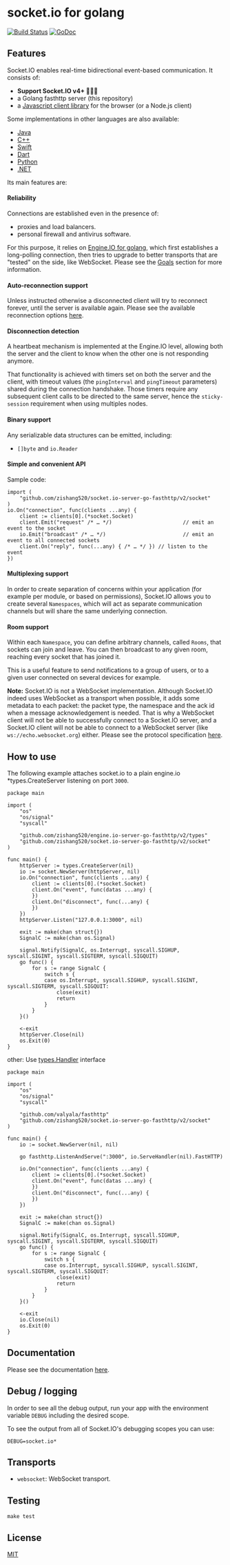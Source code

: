 # socket.io for golang

[![Build Status](https://github.com/zishang520/socket.io-server-go-fasthttp/workflows/Go/badge.svg?branch=main)](https://github.com/zishang520/socket.io-server-go-fasthttp/actions)
[![GoDoc](https://pkg.go.dev/badge/github.com/zishang520/socket.io-server-go-fasthttp/v2?utm_source=godoc)](https://pkg.go.dev/github.com/zishang520/socket.io-server-go-fasthttp/v2)

## Features

Socket.IO enables real-time bidirectional event-based communication. It consists of:

- **Support Socket.IO v4+ 🚀🚀🚀**
- a Golang fasthttp server (this repository)
- a [Javascript client library](https://github.com/socketio/socket.io-client) for the browser (or a Node.js client)

Some implementations in other languages are also available:

- [Java](https://github.com/socketio/socket.io-client-java)
- [C++](https://github.com/socketio/socket.io-client-cpp)
- [Swift](https://github.com/socketio/socket.io-client-swift)
- [Dart](https://github.com/rikulo/socket.io-client-dart)
- [Python](https://github.com/miguelgrinberg/python-socketio)
- [.NET](https://github.com/doghappy/socket.io-client-csharp)

Its main features are:

#### Reliability

Connections are established even in the presence of:
  - proxies and load balancers.
  - personal firewall and antivirus software.

For this purpose, it relies on [Engine.IO for golang](https://github.com/zishang520/engine.io-server-go-fasthttp/v2), which first establishes a long-polling connection, then tries to upgrade to better transports that are "tested" on the side, like WebSocket. Please see the [Goals](https://github.com/zishang520/engine.io-server-go-fasthttp#goals) section for more information.

#### Auto-reconnection support

Unless instructed otherwise a disconnected client will try to reconnect forever, until the server is available again. Please see the available reconnection options [here](https://socket.io/docs/v3/client-api/#new-Manager-url-options).

#### Disconnection detection

A heartbeat mechanism is implemented at the Engine.IO level, allowing both the server and the client to know when the other one is not responding anymore.

That functionality is achieved with timers set on both the server and the client, with timeout values (the `pingInterval` and `pingTimeout` parameters) shared during the connection handshake. Those timers require any subsequent client calls to be directed to the same server, hence the `sticky-session` requirement when using multiples nodes.

#### Binary support

Any serializable data structures can be emitted, including:

- `[]byte` and `io.Reader`


#### Simple and convenient API

Sample code:

```golang
import (
    "github.com/zishang520/socket.io-server-go-fasthttp/v2/socket"
)
io.On("connection", func(clients ...any) {
    client := clients[0].(*socket.Socket)
    client.Emit("request" /* … */)                       // emit an event to the socket
    io.Emit("broadcast" /* … */)                         // emit an event to all connected sockets
    client.On("reply", func(...any) { /* … */ }) // listen to the event
})
```

#### Multiplexing support

In order to create separation of concerns within your application (for example per module, or based on permissions), Socket.IO allows you to create several `Namespaces`, which will act as separate communication channels but will share the same underlying connection.

#### Room support

Within each `Namespace`, you can define arbitrary channels, called `Rooms`, that sockets can join and leave. You can then broadcast to any given room, reaching every socket that has joined it.

This is a useful feature to send notifications to a group of users, or to a given user connected on several devices for example.


**Note:** Socket.IO is not a WebSocket implementation. Although Socket.IO indeed uses WebSocket as a transport when possible, it adds some metadata to each packet: the packet type, the namespace and the ack id when a message acknowledgement is needed. That is why a WebSocket client will not be able to successfully connect to a Socket.IO server, and a Socket.IO client will not be able to connect to a WebSocket server (like `ws://echo.websocket.org`) either. Please see the protocol specification [here](https://github.com/socketio/socket.io-protocol).


## How to use

The following example attaches socket.io to a plain engine.io *types.CreateServer listening on port `3000`.
```golang
package main

import (
    "os"
    "os/signal"
    "syscall"

    "github.com/zishang520/engine.io-server-go-fasthttp/v2/types"
    "github.com/zishang520/socket.io-server-go-fasthttp/v2/socket"
)

func main() {
    httpServer := types.CreateServer(nil)
    io := socket.NewServer(httpServer, nil)
    io.On("connection", func(clients ...any) {
        client := clients[0].(*socket.Socket)
        client.On("event", func(datas ...any) {
        })
        client.On("disconnect", func(...any) {
        })
    })
    httpServer.Listen("127.0.0.1:3000", nil)

    exit := make(chan struct{})
    SignalC := make(chan os.Signal)

    signal.Notify(SignalC, os.Interrupt, syscall.SIGHUP, syscall.SIGINT, syscall.SIGTERM, syscall.SIGQUIT)
    go func() {
        for s := range SignalC {
            switch s {
            case os.Interrupt, syscall.SIGHUP, syscall.SIGINT, syscall.SIGTERM, syscall.SIGQUIT:
                close(exit)
                return
            }
        }
    }()

    <-exit
    httpServer.Close(nil)
    os.Exit(0)
}

```
other: Use [types.Handler](https://pkg.go.dev/github.com/zishang520/engine.io-server-go-fasthttp/v2/types#Handler) interface
```golang
package main

import (
    "os"
    "os/signal"
    "syscall"

    "github.com/valyala/fasthttp"
    "github.com/zishang520/socket.io-server-go-fasthttp/v2/socket"
)

func main() {
    io := socket.NewServer(nil, nil)

    go fasthttp.ListenAndServe(":3000", io.ServeHandler(nil).FastHTTP)

    io.On("connection", func(clients ...any) {
        client := clients[0].(*socket.Socket)
        client.On("event", func(datas ...any) {
        })
        client.On("disconnect", func(...any) {
        })
    })

    exit := make(chan struct{})
    SignalC := make(chan os.Signal)

    signal.Notify(SignalC, os.Interrupt, syscall.SIGHUP, syscall.SIGINT, syscall.SIGTERM, syscall.SIGQUIT)
    go func() {
        for s := range SignalC {
            switch s {
            case os.Interrupt, syscall.SIGHUP, syscall.SIGINT, syscall.SIGTERM, syscall.SIGQUIT:
                close(exit)
                return
            }
        }
    }()

    <-exit
    io.Close(nil)
    os.Exit(0)
}

```

## Documentation

Please see the documentation [here](https://pkg.go.dev/github.com/zishang520/socket.io-server-go-fasthttp/v2).

## Debug / logging

In order to see all the debug output, run your app with the environment variable
`DEBUG` including the desired scope.

To see the output from all of Socket.IO's debugging scopes you can use:

```
DEBUG=socket.io*
```

## Transports

- `websocket`: WebSocket transport.

## Testing

```
make test
```




## License

[MIT](LICENSE)
